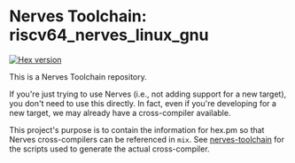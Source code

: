 # Nerves Toolchain: riscv64_nerves_linux_gnu

[![Hex version](https://img.shields.io/hexpm/v/nerves_toolchain_riscv64_nerves_linux_gnu.svg "Hex version")](https://hex.pm/packages/nerves_toolchain_riscv64_nerves_linux_gnu)

This is a Nerves Toolchain repository.

If you're just trying to use Nerves (i.e., not adding support for a new
target), you don't need to use this directly. In fact, even if you're
developing for a new target, we may already have a cross-compiler available.

This project's purpose is to contain the information for hex.pm so that Nerves
cross-compilers can be referenced in `mix`. See
[nerves-toolchain](https://github.com/nerves-project/nerves-toolchain) for
the scripts used to generate the actual cross-compiler.

